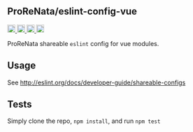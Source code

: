 <a name="ProReNata/eslint-config-vue"></a>

## ProReNata/eslint-config-vue
<a href="https://travis-ci.org/ProReNata/eslint-config-vue"
title="Travis status">
<img
src="https://travis-ci.org/ProReNata/eslint-config-vue.svg?branch=master"
alt="Travis status" height="18">
</a>
<a href="https://david-dm.org/ProReNata/eslint-config-vue"
title="Dependency status">
<img src="https://david-dm.org/ProReNata/eslint-config-vue.svg"
alt="Dependency status" height="18"/>
</a>
<a
href="https://david-dm.org/ProReNata/eslint-config-vue#info=devDependencies"
title="devDependency status">
<img src="https://david-dm.org/ProReNata/eslint-config-vue/dev-status.svg"
alt="devDependency status" height="18"/>
</a>
<a href="https://badge.fury.io/js/%40xotic750%2FProReNata/eslint-config-vue" title="npm version">
<img src="https://badge.fury.io/js/%40xotic750%2FProReNata/eslint-config-vue.svg"
alt="npm version" height="18">
</a>

ProReNata shareable `eslint` config for vue modules.

## Usage
See http://eslint.org/docs/developer-guide/shareable-configs

## Tests
Simply clone the repo, `npm install`, and run `npm test`

